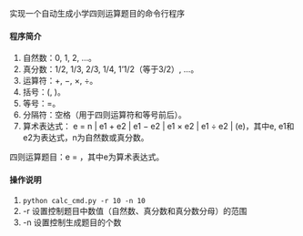 实现一个自动生成小学四则运算题目的命令行程序
#### 程序简介
1. 自然数：0, 1, 2, …。
2. 真分数：1/2, 1/3, 2/3, 1/4, 1’1/2（等于3/2）, …。
3. 运算符：+, −, ×, ÷。
4. 括号：(, )。
5. 等号：=。
6. 分隔符：空格（用于四则运算符和等号前后）。
7. 算术表达式：
e = n | e1 + e2 | e1 − e2 | e1 × e2 | e1 ÷ e2 | (e)，其中e, e1和e2为表达式，n为自然数或真分数。

四则运算题目：e = ，其中e为算术表达式。
#### 操作说明
1. `python calc_cmd.py -r 10 -n 10`
2. -r 设置控制题目中数值（自然数、真分数和真分数分母）的范围
3. -n 设置控制生成题目的个数